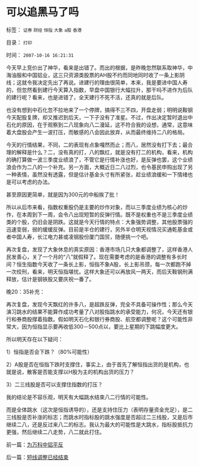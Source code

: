 # 可以追黑马了吗

标签： `证券` `财经` `恒指` `大象` `a股` `香港` 

目录： `打印`

时间： `2007-10-16 16:21:31`

今天早上竞价出了神华，看来是出错了。而出的根据，是昨晚忽然联系取神华，中海油服和中国铝业，这三只资源类股票的AH股不约而同地同时收了一条上影阴线；这就令我决定先出了再说。进建行的理由很简单，本来，我是要进中国人寿的，但忽然看到建行今天算入指数，早盘中国银行大幅拉升，那干吗不进作为后队的建行呢？看来，也是进错了，全天建行不死不活，还真的就是后队。

也没有想到中石化忽不拉地来了一个停牌，搞得不三不四，开盘走弱；明明说鞍钢今天配股复牌，却又推迟到后天，一下子没有了准星。不过，作出决定暂时退出中石化的原因，在于观察到二八现象向八二漫延，这不符合我的设想，通常，这意味着大盘股会产生一波打压，而敏感的八会因此放弃，从而最终维持二八的格局。

今天的行情结果，不同，二的表现有点象嘎然而止；而八，居然没有打下去；最合理的解释是什么？二，没有真的打，八的飘红，就是没有打二的机构，看来，机构的确打算做一波三季度业绩浪了，不管它是行情补涨也好，是反弹也罢，这个业绩浪会作为二八的一个补充。另一方面，大概近日二八过烈，也令基民申购出现了另一种表情，虽然没有透露，但是估计基金头寸有所紧张，趁业绩浪缓和一下情绪也是可以考虑的办法。

甚至原因更简单，就是因为300元的中船挨了批！

所以从后市来看，指数权重股仍是主要的炒作对象，而以三季度业绩为核心的炒作，在本周到下一周，会令八出现短暂的反弹行情。既不是权重也不是三季度业绩类的个股，仍旧会是阴跌。这就是今天行情的特点：大象强势调整，其他股票强的迅速变弱，弱的缓缓反弹。目前是半仓的建行，另外半仓明天视情况买通乾基金或者中国人寿，长江电力甚或凌钢股份厦门国贸，随便挑一个吧。

再次复盘，发现了大象休息的真实原因：香港市场几只大象都调整了，这样香港人民发善心，关了一个月的“八”就假释了。现在需要考虑的是香港的调整有多长时间？恒生指数今天收了一条长上影，恒指不象A股，长上影吊颈，每一次都跑不掉一次绞刑，看来，明天恒指堪忧。这样大象还可以再放风一两天，而后天鞍钢刑满释放，估计是钢铁股又要庆祝一番了。

晚20：35补充：

再次复盘，发现今天飘红的许多八，是超跌反弹，完全不具备可操作性；那么今天演习跳水的结果不能算作成功考量了八对股指跳水的承受能力，何况，今天还有银行和券商股撑着指数。假如明天石化和银行券商股、航空都调整呢？这个可能性非常大，因为恒指显示要再收低300－500点以，要比上星期的下跳幅度更大。

所以明天存在以下疑问：

1）恒指是否会下跌？（80%可能性）

2）A股是否在恒指下跌时支撑住，事实上，由于首先了解恒指出货的是机构，也就是说，散客是否能支撑以H股为主的机构出货的压力？

3）二三线股是否可以支撑住指数的打压？

我的结论是不容乐观，明天有大幅跳水结束八二行情的可能性。

而是全体跳水（这次是恒指诱导的），还是支持住压力（表明存量资金充足），是二三线股是否补涨的标志；而跳水时指标股的跳水强度是否超过二三线股，又是后市继续二八，还是反过来八二的标志。我认为最大的可能性是大跳水，指标股抵抗力更强，然后继续二八走势，八二就此打住。



前一篇：[为万科中铝平反](../../../2007/10/15/为万科中铝平反.md)

后一篇：[短线调整已经结束](../../../2007/10/17/短线调整已经结束.md)